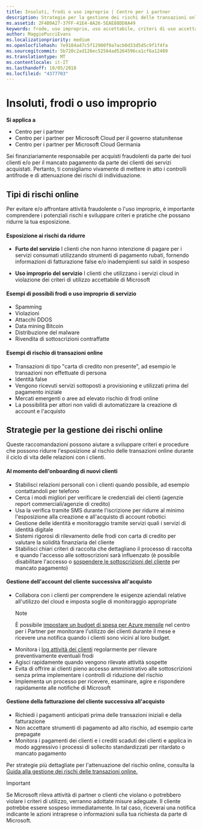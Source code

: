 ```yaml
---
title: Insoluti, frodi o uso improprio | Centro per i partner
description: Strategie per la gestione dei rischi delle transazioni online, compreso il mancato pagamento da parte del cliente per beni e servizi e l'attività fraudolenta o l'uso improprio.
ms.assetid: 2F4B9A27-37FF-41E4-8A26-5EAE88DD8A49
keywords: frode, uso improprio, uso accettabile, criteri di uso accettabile, mancato pagamento, il cliente non pagherà la fattura, rischio online, furto di servizio, abuso di servizio, sospensione di una sottoscrizione,
author: MaggiePucciEvans
ms.localizationpriority: medium
ms.openlocfilehash: 7e9184a47c5f12900f9a7acb0d33d5d5c9f1f4fa
ms.sourcegitcommit: 5b720c2ad126ec52564ad5264596ca1cf6a12489
ms.translationtype: MT
ms.contentlocale: it-IT
ms.lasthandoff: 10/05/2018
ms.locfileid: "4377703"
---
```

# <a name="non-payment-fraud-or-misuse"></a>Insoluti, frodi o uso improprio

**Si applica a**

-  Centro per i partner
-  Centro per i partner per Microsoft Cloud per il governo statunitense
-  Centro per i partner per Microsoft Cloud Germania

Sei finanziariamente responsabile per acquisti fraudolenti da parte dei tuoi clienti e/o per il mancato pagamento da parte dei clienti dei servizi acquistati. Pertanto, ti consigliamo vivamente di mettere in atto i controlli antifrode e di attenuazione dei rischi di individuazione.

## <a name="types-of-online-risk"></a>Tipi di rischi online

Per evitare e/o affrontare attività fraudolente o l'uso improprio, è importante comprendere i potenziali rischi e sviluppare criteri e pratiche che possano ridurre la tua esposizione.

#### <a name="risk-exposure-to-be-mitigated"></a>Esposizione ai rischi da ridurre

- **Furto del servizio** I clienti che non hanno intenzione di pagare per i servizi consumati utilizzando strumenti di pagamento rubati, fornendo informazioni di fatturazione false e/o inadempienti sui saldi in sospeso

- **Uso improprio del servizio** I clienti che utilizzano i servizi cloud in violazione dei criteri di utilizzo accettabile di Microsoft

#### <a name="examples-of-possible-fraud-or-service-abuse"></a>Esempi di possibili frodi o uso improprio di servizio
- Spamming
- Violazioni
- Attacchi DDOS
- Data mining Bitcoin
- Distribuzione del malware
- Rivendita di sottoscrizioni contraffatte 

#### <a name="examples-of-online-transaction-risk"></a>Esempi di rischio di transazioni online
- Transazioni di tipo "carta di credito non presente", ad esempio le transazioni non effettuate di persona
- Identità false
- Vengono ricevuti servizi sottoposti a provisioning e utilizzati prima del pagamento iniziale
- Mercati emergenti o aree ad elevato rischio di frodi online
- La possibilità per attori non validi di automatizzare la creazione di account e l'acquisto

## <a name="strategies-for-managing-online-risk"></a>Strategie per la gestione dei rischi online

Queste raccomandazioni possono aiutare a sviluppare criteri e procedure che possono ridurre l'esposizione al rischio delle transazioni online durante il ciclo di vita delle relazioni con i clienti.  

#### <a name="when-onboarding-new-customers"></a>Al momento dell'onboarding di nuovi clienti
- Stabilisci relazioni personali con i clienti quando possibile, ad esempio contattandoli per telefono
- Cerca i modi migliori per verificare le credenziali dei clienti (agenzie report commerciali/agenzie di credito) 
- Usa la verifica tramite SMS durante l'iscrizione per ridurre al minimo l'esposizione alla creazione e all'acquisto di account robotici
- Gestione delle identità e monitoraggio tramite servizi quali i servizi di identità digitale
- Sistemi rigorosi di rilevamento delle frodi con carta di credito per valutare la solidità finanziaria del cliente
- Stabilisci chiari criteri di raccolta che dettagliano il processo di raccolta e quando l'accesso alle sottoscrizioni sarà influenzato (è possibile disabilitare l'accesso o [sospendere le sottoscrizioni del cliente](suspend-a-subscription.md) per mancato pagamento)

#### <a name="post-purchase-customer-account-management"></a>Gestione dell'account del cliente successiva all'acquisto
- Collabora con i clienti per comprendere le esigenze aziendali relative all'utilizzo del cloud e imposta soglie di monitoraggio appropriate
    > [!NOTE]  
    >  È possibile [impostare un budget di spesa per Azure mensile](set-an-azure-spending-budget-for-your-customers.md) nel centro per i Partner per monitorare l'utilizzo dei clienti durante il mese e ricevere una notifica quando i clienti sono vicini al loro budget.
- Monitora i [log attività dei clienti](activity-logs.md) regolarmente per rilevare preventivamente eventuali frodi
- Agisci rapidamente quando vengono rilevate attività sospette
- Evita di offrire ai clienti pieno accesso amministrativo alle sottoscrizioni senza prima implementare i controlli di riduzione del rischio
- Implementa un processo per ricevere, esaminare, agire e rispondere rapidamente alle notifiche di Microsoft

#### <a name="post-purchase-customer-billing-management"></a>Gestione della fatturazione del cliente successiva all'acquisto
- Richiedi i pagamenti anticipati prima delle transazioni iniziali e della fatturazione 
- Non accettare strumenti di pagamento ad alto rischio, ad esempio carte prepagate
- Monitora i pagamenti dei clienti e i crediti scaduti dei clienti e applica in modo aggressivo i processi di sollecito standardizzati per ritardato o mancato pagamento

Per strategie più dettagliate per l'attenuazione del rischio online, consulta la [Guida alla gestione dei rischi delle transazioni online.](https://assets.windowsphone.com/7d885238-e13b-4f10-a682-3d5adacd2859/CSP-PartnerRiskGuide-APSFinal_InvariantCulture_Default.zip)

> [!IMPORTANT]  
> Se Microsoft rileva attività di partner o clienti che violano o potrebbero violare i criteri di utilizzo, verranno adottate misure adeguate. Il cliente potrebbe essere sospeso immediatamente. In tal caso, riceverai una notifica indicante le azioni intraprese o informazioni sulla tua richiesta da parte di Microsoft.

 

 



